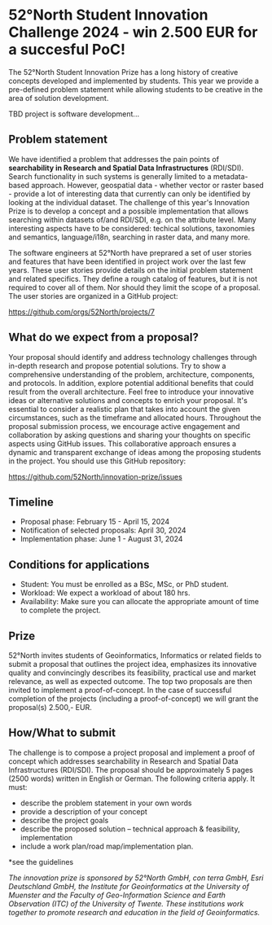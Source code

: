 # 52°North Student Innovation Challenge 2024 - win 2.500 EUR for a succesful PoC!

The 52°North Student Innovation Prize has a long history of creative concepts developed and implemented by students. 
This year we provide a pre-defined problem statement while allowing students to be creative in the area of solution development.

TBD project is software development...

## Problem statement

We have identified a problem that addresses the pain points of **searchability in
Research and Spatial Data Infrastructures** (RDI/SDI). Search functionality in such systems
is generally limited to a metadata-based approach. However, geospatial data - whether vector or raster based -
provide a lot of interesting data that currently can only be identified by
looking at the individual dataset. The challenge of this year's Innovation Prize is to
develop a concept and a possible implementation that allows searching within datasets of/and RDI/SDI, 
e.g. on the attribute level. Many interesting aspects have to be considered: techical solutions, taxonomies and semantics, language/i18n, searching in raster data,
and many more.

The software engineers at 52°North have preprared a set of user stories and features that
have been identified in project work over the last few years. These user stories provide
details on the initial problem statement and related specifics. They define a rough
catalog of features, but it is not required to cover all of them. Nor should they
limit the scope of a proposal. The user stories are organized in a GitHub project:

https://github.com/orgs/52North/projects/7

## What do we expect from a proposal?

Your proposal should identify and address technology challenges through
in-depth research and propose potential solutions. Try to show a comprehensive
understanding of the problem, architecture, components, and protocols. In addition, explore potential
additional benefits that could result from the overall architecture. Feel free to introduce your
innovative ideas or alternative solutions and concepts to enrich your proposal. It's essential
to consider a realistic plan that takes into account the given circumstances, such as the timeframe
and allocated hours. Throughout the proposal submission process, we encourage active engagement
and collaboration by asking questions and sharing your thoughts on specific aspects using
GitHub issues. This collaborative approach ensures a dynamic and transparent exchange of ideas
among the proposing students in the project. You should use this GitHub repository:

https://github.com/52North/innovation-prize/issues

## Timeline

* Proposal phase: February 15 - April 15, 2024
* Notification of selected proposals: April 30, 2024 
* Implementation phase: June 1 - August 31, 2024


## Conditions for applications

* Student: You must be enrolled as a BSc, MSc, or PhD student. 
* Workload: We expect a workload of about 180 hrs. 
* Availability: Make sure you can allocate the appropriate amount of time to complete the project.


## Prize

52°North invites students of Geoinformatics, Informatics or related fields to submit a proposal that outlines the project idea, emphasizes its innovative quality and convincingly describes its feasibility, practical use and market relevance, as well as expected outcome. 
The top two proposals are then invited to implement a proof-of-concept. In the case of successful completion of the projects (including a proof-of-concept) we will grant the proposal(s) 2.500,- EUR.


## How/What to submit

The challenge is to compose a project proposal and implement a proof of concept which addresses searchability in Research and Spatial Data Infrastructures (RDI/SDI). The proposal should be approximately 5 pages (2500 words) written in English or German. The following criteria apply. It must:
* describe the problem statement in your own words
* provide a description of your concept 
* describe the project goals 
* describe the proposed solution – technical approach & feasibility, implementation 
* include a work plan/road map/implementation plan.

*see the guidelines

_The innovation prize is sponsored by 52°North GmbH, con terra GmbH, Esri Deutschland GmbH, the Institute for Geoinformatics at the University of Muenster and the Faculty of Geo-Information Science and Earth Observation (ITC) of the University of Twente. 
These institutions work together to promote research and education in the field of Geoinformatics._

